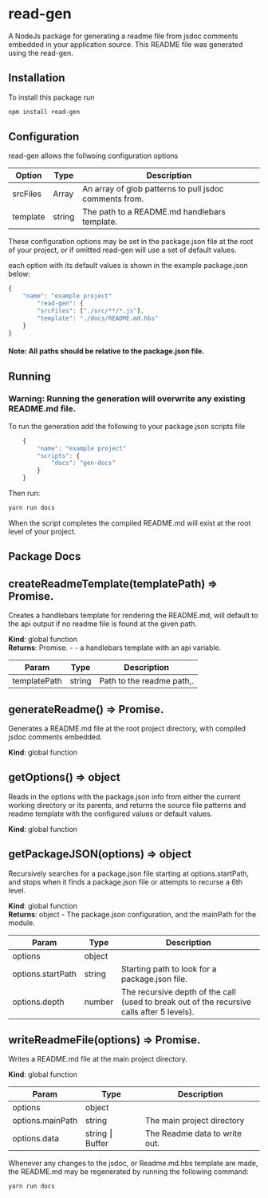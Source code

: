 # read-gen #
A NodeJs package for generating a readme file from jsdoc comments embedded in your application source.  This README file
was generated using the read-gen.

## Installation ##
To install this package run
```bash
npm install read-gen
```

## Configuration ##

read-gen allows the follwoing configuration options

| Option | Type | Description |
| --- | --- | --- |
| srcFiles | Array<string> | An array of glob patterns to pull jsdoc comments from. |
| template | string | The path to a README.md handlebars template. |

These configuration options may be set in the package.json file at the root of your project, or if omitted read-gen will use a set of default
values.

each option with its default values is shown in the example package.json below:

```javascript
{
    "name": "example project"
        "read-gen": {
        "srcFiles": ["./src/**/*.js"],
        "template": "./docs/README.md.hbs"
    }
}
```
#### Note: All paths should be relative to the package.json file. ####

## Running ##
### Warning: Running the generation will overwrite any existing README.md file. ###

To run the generation add the following to your package.json scripts file
```javascript
    {
        "name": "example project"
        "scripts": {
            "docs": "gen-docs"
        }
    }
```
Then run:

```bash
yarn run docs
```
When the script completes the compiled README.md will exist at the root level of your project.

## Package Docs ##


## createReadmeTemplate(templatePath) ⇒ Promise.<HandlebarsTemplate>
Creates a handlebars template for rendering the README.md, will default to the api output if no readme file is found
at the given path.

**Kind**: global function  
**Returns**: Promise.<HandlebarsTemplate> - - a handlebars template with an api variable.  

| Param | Type | Description |
| --- | --- | --- |
| templatePath | string | Path to the readme path,. |

## generateReadme() ⇒ Promise.<void>
Generates a README.md file at the root project directory, with compiled jsdoc comments embedded.

**Kind**: global function  
## getOptions() ⇒ object
Reads in the options with the package.json info from either the current working directory or its parents,
and returns the source file patterns and readme template with the configured values or default values.

**Kind**: global function  
## getPackageJSON(options) ⇒ object
Recursively searches for a package.json file starting at options.startPath, and stops when it finds a package.json file
or attempts to recurse a 6th level.

**Kind**: global function  
**Returns**: object - The package.json configuration, and the mainPath for the module.  

| Param | Type | Description |
| --- | --- | --- |
| options | object |  |
| options.startPath | string | Starting path to look for a package.json file. |
| options.depth | number | The recursive depth of the call (used to break out of the recursive calls after 5 levels). |

## writeReadmeFile(options) ⇒ Promise.<void>
Writes a README.md file at the main project directory.

**Kind**: global function  

| Param | Type | Description |
| --- | --- | --- |
| options | object |  |
| options.mainPath | string | The main project directory |
| options.data | string ⎮ Buffer | The Readme data to write out. |



Whenever any changes to the jsdoc, or Readme.md.hbs template are made, the README.md may be regenerated by running the
following command:

```bash
yarn run docs
```

